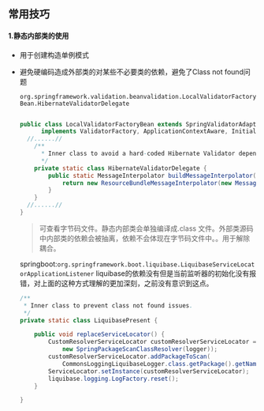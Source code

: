 ## 常用技巧

#### 1.静态内部类的使用	

- 用于创建构造单例模式

- 避免硬编码造成外部类的对某些不必要类的依赖，避免了Class not found问题

  ``org.springframework.validation.beanvalidation.LocalValidatorFactoryBean.HibernateValidatorDelegate``

  ```java
  
  public class LocalValidatorFactoryBean extends SpringValidatorAdapter
  		implements ValidatorFactory, ApplicationContextAware, InitializingBean, DisposableBean {
  	//......//
      /**
        * Inner class to avoid a hard-coded Hibernate Validator dependency.
        */
      private static class HibernateValidatorDelegate {
          public static MessageInterpolator buildMessageInterpolator(MessageSource messageSource) {
              return new ResourceBundleMessageInterpolator(new MessageSourceResourceBundleLocator(messageSource));
          }
      }
  	//......//
  }
  ```

  >可查看字节码文件。静态内部类会单独编译成.class 文件。外部类源码中内部类的依赖会被抽离，依赖不会体现在字节码文件中。。用于解除耦合。
  
  springboot:`org.springframework.boot.liquibase.LiquibaseServiceLocatorApplicationListener` liquibase的依赖没有但是当前监听器的初始化没有报错，对上面的这种方式理解的更加深刻，之前没有意识到这点。
  
  ```java
  /**
   * Inner class to prevent class not found issues.
   */
  private static class LiquibasePresent {
  
      public void replaceServiceLocator() {
          CustomResolverServiceLocator customResolverServiceLocator = new CustomResolverServiceLocator(
              new SpringPackageScanClassResolver(logger));
          customResolverServiceLocator.addPackageToScan(
              CommonsLoggingLiquibaseLogger.class.getPackage().getName());
          ServiceLocator.setInstance(customResolverServiceLocator);
          liquibase.logging.LogFactory.reset();
      }
  
  }
  ```
  
  